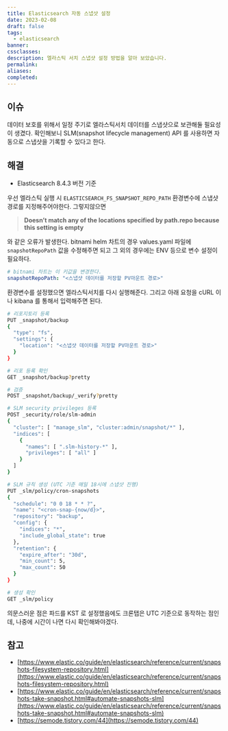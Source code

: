 ```yaml
---
title: Elasticsearch 자동 스냅샷 설정
date: 2023-02-08
draft: false
tags:
  - elasticsearch
banner: 
cssclasses: 
description: 엘라스틱 서치 스냅샷 설정 방법을 알아 보았습니다.
permalink: 
aliases: 
completed:
---
```

## 이슈

데이터 보호를 위해서 일정 주기로 엘라스틱서치 데이터를 스냅샷으로 보관해둘 필요성이 생겼다. 확인해보니 SLM(snapshot lifecycle management) API 를 사용하면 자동으로 스냅샷을 기록할 수 있다고 한다.

  

## 해결

- Elasticsearch 8.4.3 버전 기준

  

우선 엘라스틱 실행 시 `ELASTICSEARCH_FS_SNAPSHOT_REPO_PATH` 환경변수에 스냅샷 경로를 지정해주어야한다. 그렇지않으면

> **Doesn’t match any of the locations specified by path.repo because this setting is empty**

와 같은 오류가 발생한다. bitnami helm 차트의 경우 values.yaml 파일에 `snapshotRepoPath` 값을 수정해주면 되고 그 외의 경우에는 ENV 등으로 변수 설정이 필요하다.

  

```YAML
# bitnami 차트는 이 키값을 변경한다.
snapshotRepoPath: "<스냅샷 데이터를 저장할 PV마운트 경로>"
```

  

환경변수를 설정했으면 엘라스틱서치를 다시 실행해준다. 그리고 아래 요청을 cURL 이나 kibana 를 통해서 입력해주면 된다.

  

```Bash
# 리포지토리 등록
PUT _snapshot/backup
{
  "type": "fs",
  "settings": {
    "location": "<스냅샷 데이터를 저장할 PV마운트 경로>"
  }
}

# 리포 등록 확인
GET _snapshot/backup?pretty

# 검증
POST _snapshot/backup/_verify?pretty

# SLM security privileges 등록
POST _security/role/slm-admin
{
  "cluster": [ "manage_slm", "cluster:admin/snapshot/*" ],
  "indices": [
    {
      "names": [ ".slm-history-*" ],
      "privileges": [ "all" ]
    }
  ]
}

# SLM 규칙 생성 (UTC 기준 매일 18시에 스냅샷 진행)
PUT _slm/policy/cron-snapshots
{
  "schedule": "0 0 18 * * ?",       
  "name": "<cron-snap-{now/d}>", 
  "repository": "backup",    
  "config": {
    "indices": "*",                 
    "include_global_state": true    
  },
  "retention": {                    
    "expire_after": "30d",
    "min_count": 5,
    "max_count": 50
  }
}

# 생성 확인
GET _slm/policy
```

  

의문스러운 점은 파드를 KST 로 설정했음에도 크론탭은 UTC 기준으로 동작하는 점인데, 나중에 시간이 나면 다시 확인해봐야겠다.

  

## 참고

- [https://www.elastic.co/guide/en/elasticsearch/reference/current/snapshots-filesystem-repository.html](https://www.elastic.co/guide/en/elasticsearch/reference/current/snapshots-filesystem-repository.html)
- [https://www.elastic.co/guide/en/elasticsearch/reference/current/snapshots-take-snapshot.html#automate-snapshots-slm](https://www.elastic.co/guide/en/elasticsearch/reference/current/snapshots-take-snapshot.html#automate-snapshots-slm)
- [https://semode.tistory.com/44](https://semode.tistory.com/44)